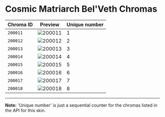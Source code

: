 # Cosmic Matriarch Bel'Veth Chromas

| Chroma ID | Preview | Unique number |
|---|---|---|
| `200011` | ![200011](https://raw.communitydragon.org/latest/plugins/rcp-be-lol-game-data/global/default/v1/champion-chroma-images/200/200011.png) | 1 |
| `200012` | ![200012](https://raw.communitydragon.org/latest/plugins/rcp-be-lol-game-data/global/default/v1/champion-chroma-images/200/200012.png) | 2 |
| `200013` | ![200013](https://raw.communitydragon.org/latest/plugins/rcp-be-lol-game-data/global/default/v1/champion-chroma-images/200/200013.png) | 3 |
| `200014` | ![200014](https://raw.communitydragon.org/latest/plugins/rcp-be-lol-game-data/global/default/v1/champion-chroma-images/200/200014.png) | 4 |
| `200015` | ![200015](https://raw.communitydragon.org/latest/plugins/rcp-be-lol-game-data/global/default/v1/champion-chroma-images/200/200015.png) | 5 |
| `200016` | ![200016](https://raw.communitydragon.org/latest/plugins/rcp-be-lol-game-data/global/default/v1/champion-chroma-images/200/200016.png) | 6 |
| `200017` | ![200017](https://raw.communitydragon.org/latest/plugins/rcp-be-lol-game-data/global/default/v1/champion-chroma-images/200/200017.png) | 7 |
| `200018` | ![200018](https://raw.communitydragon.org/latest/plugins/rcp-be-lol-game-data/global/default/v1/champion-chroma-images/200/200018.png) | 8 |

---

**Note:** 'Unique number' is just a sequential counter for the chromas listed in the API for this skin.